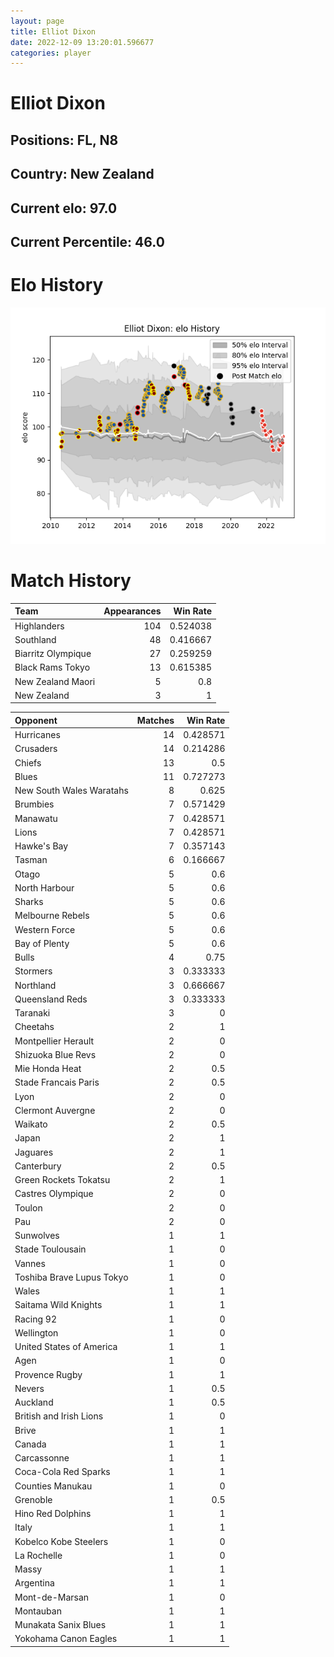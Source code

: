 ```yaml
---  
layout: page  
title: Elliot Dixon  
date: 2022-12-09 13:20:01.596677  
categories: player  
---
```

# Elliot Dixon

## Positions: FL, N8

## Country: New Zealand

## Current elo: 97.0

## Current Percentile: 46.0

# Elo History


![elo history](history_ElliotDixon.png)
# Match History


| Team               |   Appearances |   Win Rate |
|:-------------------|--------------:|-----------:|
| Highlanders        |           104 |   0.524038 |
| Southland          |            48 |   0.416667 |
| Biarritz Olympique |            27 |   0.259259 |
| Black Rams Tokyo   |            13 |   0.615385 |
| New Zealand Maori  |             5 |   0.8      |
| New Zealand        |             3 |   1        |

| Opponent                  |   Matches |   Win Rate |
|:--------------------------|----------:|-----------:|
| Hurricanes                |        14 |   0.428571 |
| Crusaders                 |        14 |   0.214286 |
| Chiefs                    |        13 |   0.5      |
| Blues                     |        11 |   0.727273 |
| New South Wales Waratahs  |         8 |   0.625    |
| Brumbies                  |         7 |   0.571429 |
| Manawatu                  |         7 |   0.428571 |
| Lions                     |         7 |   0.428571 |
| Hawke's Bay               |         7 |   0.357143 |
| Tasman                    |         6 |   0.166667 |
| Otago                     |         5 |   0.6      |
| North Harbour             |         5 |   0.6      |
| Sharks                    |         5 |   0.6      |
| Melbourne Rebels          |         5 |   0.6      |
| Western Force             |         5 |   0.6      |
| Bay of Plenty             |         5 |   0.6      |
| Bulls                     |         4 |   0.75     |
| Stormers                  |         3 |   0.333333 |
| Northland                 |         3 |   0.666667 |
| Queensland Reds           |         3 |   0.333333 |
| Taranaki                  |         3 |   0        |
| Cheetahs                  |         2 |   1        |
| Montpellier Herault       |         2 |   0        |
| Shizuoka Blue Revs        |         2 |   0        |
| Mie Honda Heat            |         2 |   0.5      |
| Stade Francais Paris      |         2 |   0.5      |
| Lyon                      |         2 |   0        |
| Clermont Auvergne         |         2 |   0        |
| Waikato                   |         2 |   0.5      |
| Japan                     |         2 |   1        |
| Jaguares                  |         2 |   1        |
| Canterbury                |         2 |   0.5      |
| Green Rockets Tokatsu     |         2 |   1        |
| Castres Olympique         |         2 |   0        |
| Toulon                    |         2 |   0        |
| Pau                       |         2 |   0        |
| Sunwolves                 |         1 |   1        |
| Stade Toulousain          |         1 |   0        |
| Vannes                    |         1 |   0        |
| Toshiba Brave Lupus Tokyo |         1 |   0        |
| Wales                     |         1 |   1        |
| Saitama Wild Knights      |         1 |   1        |
| Racing 92                 |         1 |   0        |
| Wellington                |         1 |   0        |
| United States of America  |         1 |   1        |
| Agen                      |         1 |   0        |
| Provence Rugby            |         1 |   1        |
| Nevers                    |         1 |   0.5      |
| Auckland                  |         1 |   0.5      |
| British and Irish Lions   |         1 |   0        |
| Brive                     |         1 |   1        |
| Canada                    |         1 |   1        |
| Carcassonne               |         1 |   1        |
| Coca-Cola Red Sparks      |         1 |   1        |
| Counties Manukau          |         1 |   0        |
| Grenoble                  |         1 |   0.5      |
| Hino Red Dolphins         |         1 |   1        |
| Italy                     |         1 |   1        |
| Kobelco Kobe Steelers     |         1 |   0        |
| La Rochelle               |         1 |   0        |
| Massy                     |         1 |   1        |
| Argentina                 |         1 |   1        |
| Mont-de-Marsan            |         1 |   0        |
| Montauban                 |         1 |   1        |
| Munakata Sanix Blues      |         1 |   1        |
| Yokohama Canon Eagles     |         1 |   1        |